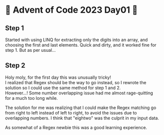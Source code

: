 # :christmas_tree: Advent of Code 2023 Day01 :christmas_tree:

## Step 1  
Started with using LINQ for extracting only the digits into an array, and choosing the first and last elements. Quick and dirty, and it worked fine for step 1. But as per usual...  

## Step 2  
Holy moly, for the first day this was unusually tricky!  
I realized that Regex should be the way to go instead, so I rewrote the solution so I could use the same method for step 1 and 2.  
However...! Some number overlapping issue had me almost rage-quitting for a much too long while.  

The solution for me was realizing that I could make the Regex matching go from right to left instead of left to right, to avoid the issues due to overlapping numbers.  I think that "eightwo" was the culprit in my input data.  

As somewhat of a Regex newbie this was a good learning experience.